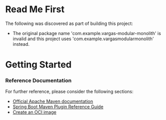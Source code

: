 # Read Me First
The following was discovered as part of building this project:

* The original package name 'com.example.vargas-modular-monolith' is invalid and this project uses 'com.example.vargasmodularmonolith' instead.

# Getting Started

### Reference Documentation
For further reference, please consider the following sections:

* [Official Apache Maven documentation](https://maven.apache.org/guides/index.html)
* [Spring Boot Maven Plugin Reference Guide](https://docs.spring.io/spring-boot/docs/3.2.5/maven-plugin/reference/html/)
* [Create an OCI image](https://docs.spring.io/spring-boot/docs/3.2.5/maven-plugin/reference/html/#build-image)

